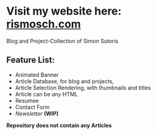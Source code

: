# Visit my website here: [rismosch.com](https://www.rismosch.com/)

Blog and Project-Collection of Simon Sutoris

## Feature List:

- Animated Banner
- Article Database, for blog and projects,
- Article Selection Rendering, with thumbnails and titles
- Article can be _any_ HTML
- Resumee
- Contact Form
- _Newsletter_ **(WIP)**

**Repository does not contain any Articles**
